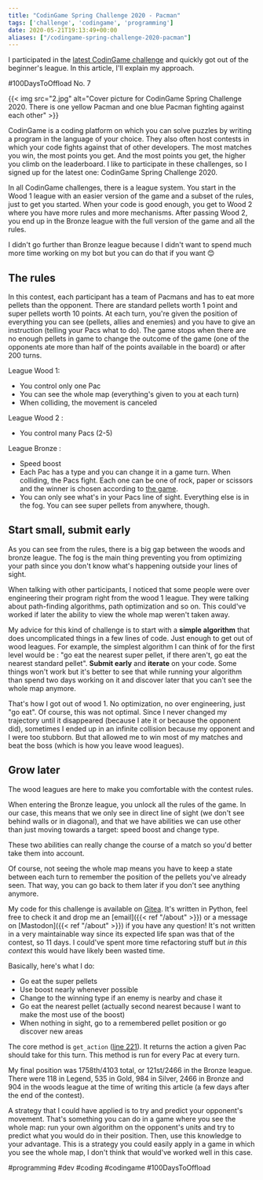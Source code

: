 ```yaml
---
title: "CodinGame Spring Challenge 2020 - Pacman"
tags: ['challenge', 'codingame', 'programming']
date: 2020-05-21T19:13:49+00:00
aliases: ["/codingame-spring-challenge-2020-pacman"]
---
```

I participated in the [latest CodinGame challenge](https://www.codingame.com/multiplayer/bot-programming/spring-challenge-2020) and quickly got out of the beginner's league. In this article, I'll explain my approach.

#100DaysToOffload No. 7

{{< img src="2.jpg" alt="Cover picture for CodinGame Spring Challenge 2020. There is one yellow Pacman and one blue Pacman fighting against each other" >}}<!--more-->

CodinGame is a coding platform on which you can solve puzzles by writing a program in the language of your choice. They also often host contests in which your code fights against that of other developers. The most matches you win, the most points you get. And the most points you get, the higher you climb on the leaderboard. I like to participate in these challenges, so I signed up for the latest one: CodinGame Spring Challenge 2020.

In all CodinGame challenges, there is a league system. You start in the Wood 1 league with an easier version of the game and a subset of the rules, just to get you started. When your code is good enough, you get to Wood 2 where you have more rules and more mechanisms. After passing Wood 2, you end up in the Bronze league with the full version of the game and all the rules.

I didn't go further than Bronze league because I didn't want to spend much more time working on my bot but you can do that if you want 😊

## The rules
In this contest, each participant has a team of Pacmans and has to eat more pellets than the opponent. There are standard pellets worth 1 point and super pellets worth 10 points. At each turn, you're given the position of everything you can see (pellets, allies and enemies) and you have to give an instruction (telling your Pacs what to do). The game stops when there are no enough pellets in game to change the outcome of the game (one of the opponents ate more than half of the points available in the board) or after 200 turns.

League Wood 1:

* You control only one Pac
* You can see the whole map (everything's given to you at each turn)
* When colliding, the movement is canceled

League Wood 2 :

* You control many Pacs (2-5)

League Bronze :

* Speed boost
* Each Pac has a type and you can change it in a game turn. When colliding, the Pacs fight. Each one can be one of rock, paper or scissors and the winner is chosen according to [the game](https://en.wikipedia.org/wiki/Rock_paper_scissors).
* You can only see what's in your Pacs line of sight. Everything else is in the fog. You can see super pellets from anywhere, though.

## Start small, submit early

As you can see from the rules, there is a big gap between the woods and bronze league. The fog is the main thing preventing you from optimizing your path since you don't know what's happening outside your lines of sight.

When talking with other participants, I noticed that some people were over engineering their program right from the wood 1 league. They were talking about path-finding algorithms, path optimization and so on. This could've worked if later the ability to view the whole map weren't taken away.

My advice for this kind of challenge is to start with a **simple algorithm** that does uncomplicated things in a few lines of code. Just enough to get out of wood leagues. For example, the simplest algorithm I can think of for the first level would be : "go eat the nearest super pellet, if there aren't, go eat the nearest standard pellet". **Submit early** and **iterate** on your code. Some things won't work but it's better to see that while running your algorithm than spend two days working on it and discover later that you can't see the whole map anymore.

That's how I got out of wood 1. No optimization, no over engineering, just "go eat". Of course, this was not optimal. Since I never changed my trajectory until it disappeared (because I ate it or because the opponent did), sometimes I ended up in an infinite collision because my opponent and I were too stubborn. But that allowed me to win most of my matches and beat the boss (which is how you leave wood leagues).

## Grow later

The wood leagues are here to make you comfortable with the contest rules.

When entering the Bronze league, you unlock all the rules of the game. In our case, this means that we only see in direct line of sight (we don't see behind walls or in diagonal), and that we have abilities we can use other than just moving towards a target: speed boost and change type.

These two abilities can really change the course of a match so you'd better take them into account.

Of course, not seeing the whole map means you have to keep a state between each turn to remember the position of the pellets you've already seen. That way, you can go back to them later if you don't see anything anymore.

My code for this challenge is available on [Gitea](https://git.augendre.info/gaugendre/codingame/src/branch/master/challenges/2020-spring.py). It's written in Python, feel free to check it and drop me an [email]({{< ref "/about" >}}) or a message on [Mastodon]({{< ref "/about" >}}) if you have any question! It's not written in a very maintainable way since its expected life span was that of the contest, so 11 days. I could've spent more time refactoring stuff but *in this context* this would have likely been wasted time.

Basically, here's what I do:

* Go eat the super pellets
* Use boost nearly whenever possible
* Change to the winning type if an enemy is nearby and chase it
* Go eat the nearest pellet (actually second nearest because I want to make the most use of the boost)
* When nothing in sight, go to a remembered pellet position or go discover new areas

The core method is `get_action` ([line 221](https://git.augendre.info/gaugendre/codingame/src/branch/master/challenges/2020-spring.py#L221)). It returns the action a given Pac should take for this turn. This method is run for every Pac at every turn.

My final position was 1758th/4103 total, or 121st/2466 in the Bronze league.
There were 118 in Legend, 535 in Gold, 984 in Silver, 2466 in Bronze and 904 in the woods league at the time of writing this article (a few days after the end of the contest).

A strategy that I could have applied is to try and predict your opponent's movement. That's something you can do in a game where you see the whole map: run your own algorithm on the opponent's units and try to predict what you would do in their position. Then, use this knowledge to your advantage. This is a strategy you could easily apply in a game in which you see the whole map, I don't think that would've worked well in this case.

#programming #dev #coding #codingame #100DaysToOffload

